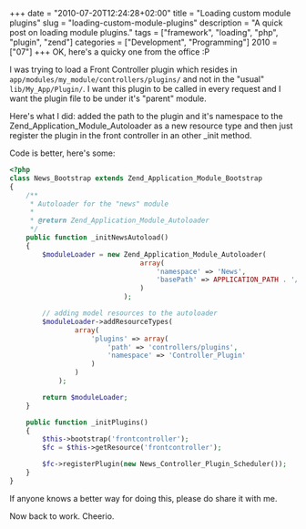 +++
date = "2010-07-20T12:24:28+02:00"
title = "Loading custom module plugins"
slug = "loading-custom-module-plugins"
description = "A quick post on loading module plugins."
tags = ["framework", "loading", "php", "plugin", "zend"]
categories = ["Development", "Programming"]
2010 = ["07"]
+++
OK, here's a quicky one from the office :P

I was trying to load a Front Controller plugin which resides in <code>app/modules/my_module/controllers/plugins/</code> and not in the "usual" <code>lib/My_App/Plugin/</code>. I want this plugin to be called in every request and I want the plugin file to be under it's "parent" module.

Here's what I did: added the path to the plugin and it's namespace to the Zend_Application_Module_Autoloader as a new resource type and then just register the plugin in the front controller in an other _init method.

Code is better, here's some:

``` php
<?php
class News_Bootstrap extends Zend_Application_Module_Bootstrap
{
    /**
     * Autoloader for the "news" module
     *
     * @return Zend_Application_Module_Autoloader
     */
    public function _initNewsAutoload()
    {
        $moduleLoader = new Zend_Application_Module_Autoloader(
                                array(
                                    'namespace' => 'News',
                                    'basePath' => APPLICATION_PATH . '/modules/news'
                                )
                            );

        // adding model resources to the autoloader
        $moduleLoader->addResourceTypes(
                array(
                    'plugins' => array(
                        'path' => 'controllers/plugins',
                        'namespace' => 'Controller_Plugin'
                    )
                )
            );

        return $moduleLoader;
    }

    public function _initPlugins()
    {
        $this->bootstrap('frontcontroller');
        $fc = $this->getResource('frontcontroller');

        $fc->registerPlugin(new News_Controller_Plugin_Scheduler());
    }
}
```

If anyone knows a better way for doing this, please do share it with me.

Now back to work. Cheerio.
